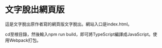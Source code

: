 # 文字脫出網頁版

這是文字脫出原作者寫的網頁版文字脫出。網站入口是index.html。

cd至根目錄，然後輸入npm run build，即可將TypeScript編譯成JavaScript。使用Webpack打包。